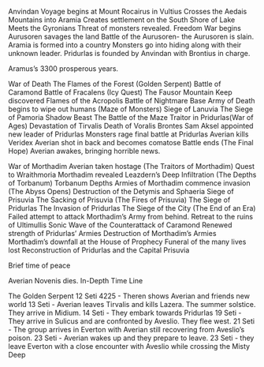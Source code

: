 Anvindan Voyage begins at Mount Rocairus in Vultius
Crosses the Aedais Mountains into Aramia
Creates settlement on the South Shore of Lake
Meets the Gyronians
Threat of monsters revealed.
Freedom War begins
Aurusoren savages the land
Battle of the Aurusoren- the Aurusoren is slain.
Aramia is formed into a country
Monsters go into hiding along with their unknown leader.
Pridurlas is founded by Anvindan with Brontius in charge.

Aramus’s 3300 prosperous years.

War of Death
The Flames of the Forest (Golden Serpent)
Battle of Caramond
Battle of Fracalens (Icy Quest)
The Fausor Mountain Keep discovered
Flames of the Acropolis
Battle of Nightmare Base
Army of Death begins to wipe out humans (Maze of Monsters)
Siege of Lanuvia
The Siege of Pamoria
Shadow Beast
The Battle of the Maze
Traitor in Pridurlas(War of Ages)
Devastation of Tirvalis
Death of Voralis Brontes
Sam Aksel appointed new leader of Pridurlas
Monsters rage final battle at Pridurlas
Averian kills Veridex
Averian shot in back and becomes comatose
Battle ends (The Final Hope)
Averian awakes, bringing horrible news.

War of Morthadim
Averian taken hostage (The Traitors of Morthadim)
Quest to Wraithmoria
Morthadim revealed
Leazdern’s Deep Infiltration (The Depths of Torbanum)
Torbanum Depths
Armies of Morthadim commence invasion (The Abyss Opens)
Destruction of the Detymis and Sphaeria
Siege of Prisuvia
The Sacking of Prisuvia (The Fires of Prisuvia)
The Siege of Pridurlas
The Invasion of Pridurlas
The Siege of the City (The End of an Era)
Failed attempt to attack Morthadim’s Army from behind.
Retreat to the ruins of Ultimullis
Sonic Wave of the Counterattack of Caramond
Renewed strength of Pridurlas’ Armies
Destruction of Morthadim’s Armies
Morthadim’s downfall at the House of Prophecy
Funeral of the many lives lost
Reconstruction of Pridurlas and the Capital Prisuvia

Brief time of peace

Averian Novenis dies.
In-Depth Time Line

The Golden Serpent
12 Seti 4225 - Theren shows Averian and friends new world
13 Seti - Averian leaves Tirvalis and kills Lazera. The summer solstice. They arrive in Midium.
14 Seti - They embark towards Pridurlas
19 Seti - They arrive in Sulicus and are confronted by Aveslio. They flee west.
21 Seti - The group arrives in Everton with Averian still recovering from Aveslio’s poison.
23 Seti - Averian wakes up and they prepare to leave.
23 Seti - they leave Everton with a close encounter with Aveslio while crossing the Misty Deep